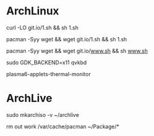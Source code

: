 # ArchLinux

curl -LO git.io/1.sh && sh 1.sh

pacman -Syy wget && wget git.io/1.sh && sh 1.sh

pacman -Syy wget && wget git.io/www.sh && sh www.sh

sudo GDK_BACKEND=x11 qvkbd

plasma6-applets-thermal-monitor

# ArchLive

sudo mkarchiso -v ~/archlive

rm out work /var/cache/pacman ~/Package/*
